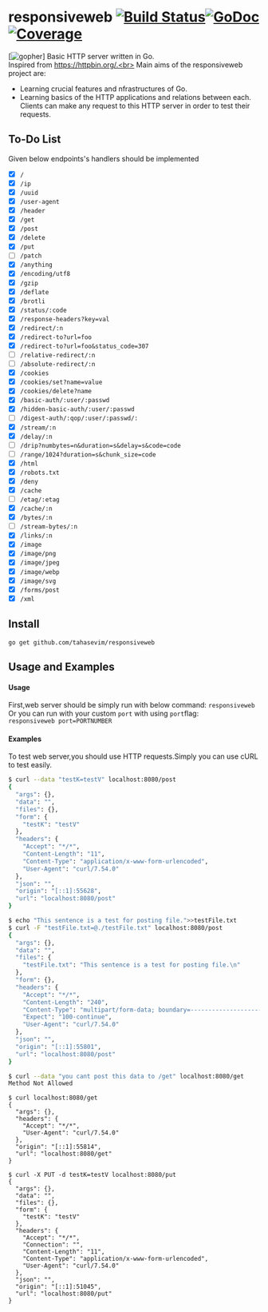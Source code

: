 
# responsiveweb [![Build Status](https://img.shields.io/badge/build-passing-brightgreen.svg)](https://travis-ci.org/tahasevim/responsiveweb)[![GoDoc](https://godoc.org/github.com/tahasevim/responsiveweb?status.svg)](https://godoc.org/github.com/tahasevim/responsiveweb)[![Coverage](https://img.shields.io/badge/coverage-85%25-orange.svg)](https://github.com/tahasevim/responsiveweb/tree/master/handlers)
[![gopher](https://ibb.co/gL87Yb)]
Basic HTTP server written in Go.<br>
Inspired from https://httpbin.org/.<br>
Main aims of the responsiveweb project are:<br>
  - Learning crucial features and nfrastructures of Go.<br>
  - Learning basics of the HTTP applications and relations between each.<br>
Clients can make any request to this HTTP server in order to test their requests.
## To-Do List
Given below endpoints's handlers should be implemented<br>
- [x] `/`
- [x] `/ip`
- [x] `/uuid`
- [x] `/user-agent`
- [x] `/header` 
- [x] `/get` 
- [x] `/post` 
- [x] `/delete`
- [x] `/put` 
- [ ] `/patch` 
- [x] `/anything` 
- [x] `/encoding/utf8` 
- [x] `/gzip` 
- [x] `/deflate` 
- [x] `/brotli`
- [x] `/status/:code` 
- [x] `/response-headers?key=val` 
- [x] `/redirect/:n` 
- [x] `/redirect-to?url=foo`
- [x] `/redirect-to?url=foo&status_code=307` 
- [ ] `/relative-redirect/:n`
- [ ] `/absolute-redirect/:n` 
- [x] `/cookies` 
- [x] `/cookies/set?name=value`
- [x] `/cookies/delete?name`
- [x] `/basic-auth/:user/:passwd`
- [x] `/hidden-basic-auth/:user/:passwd`
- [ ] `/digest-auth/:qop/:user/:passwd/:`
- [x] `/stream/:n`
- [x] `/delay/:n`
- [ ] `/drip?numbytes=n&duration=s&delay=s&code=code`
- [ ] `/range/1024?duration=s&chunk_size=code`
- [x] `/html`
- [x] `/robots.txt`
- [x] `/deny`
- [x] `/cache` 
- [ ] `/etag/:etag` 
- [x] `/cache/:n`
- [x] `/bytes/:n`
- [ ] `/stream-bytes/:n` 
- [x] `/links/:n` 
- [x] `/image`
- [x] `/image/png`
- [x] `/image/jpeg`
- [x] `/image/webp`
- [x] `/image/svg`
- [x] `/forms/post`
- [x] `/xml`

## Install
`go get github.com/tahasevim/responsiveweb`
## Usage and Examples
#### Usage
First,web server should be simply run with below command:
`responsiveweb`<br>
Or you can run with your custom `port` with using `port`flag:<br>
`responsiveweb port=PORTNUMBER`
#### Examples
To test web server,you should use HTTP requests.Simply you can use cURL to test easily.<br>

```bash
$ curl --data "testK=testV" localhost:8080/post
{
  "args": {},
  "data": "",
  "files": {},
  "form": {
    "testK": "testV"
  },
  "headers": {
    "Accept": "*/*",
    "Content-Length": "11",
    "Content-Type": "application/x-www-form-urlencoded",
    "User-Agent": "curl/7.54.0"
  },
  "json": "",
  "origin": "[::1]:55628",
  "url": "localhost:8080/post"
}
```
```bash
$ echo "This sentence is a test for posting file.">>testFile.txt
$ curl -F "testFile.txt=@./testFile.txt" localhost:8080/post
{
  "args": {},
  "data": "",
  "files": {
    "testFile.txt": "This sentence is a test for posting file.\n"
  },
  "form": {},
  "headers": {
    "Accept": "*/*",
    "Content-Length": "240",
    "Content-Type": "multipart/form-data; boundary=------------------------c0cc45e9a422852d",
    "Expect": "100-continue",
    "User-Agent": "curl/7.54.0"
  },
  "json": "",
  "origin": "[::1]:55801",
  "url": "localhost:8080/post"
}
```
```bash
$ curl --data "you cant post this data to /get" localhost:8080/get
Method Not Allowed
```
```
$ curl localhost:8080/get
{
  "args": {},
  "headers": {
    "Accept": "*/*",
    "User-Agent": "curl/7.54.0"
  },
  "origin": "[::1]:55814",
  "url": "localhost:8080/get"
}

```
```
$ curl -X PUT -d testK=testV localhost:8080/put
{
  "args": {},
  "data": "",
  "files": {},
  "form": {
    "testK": "testV"
  },
  "headers": {
    "Accept": "*/*",
    "Connection": "",
    "Content-Length": "11",
    "Content-Type": "application/x-www-form-urlencoded",
    "User-Agent": "curl/7.54.0"
  },
  "json": "",
  "origin": "[::1]:51045",
  "url": "localhost:8080/put"
}
```
